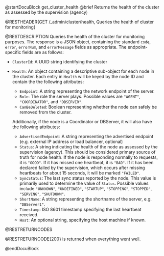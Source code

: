 
@startDocuBlock get_cluster_health
@brief Returns the health of the cluster as assessed by the supervision (agency)

@RESTHEADER{GET /_admin/cluster/health, Queries the health of cluster for monitoring}

@RESTDESCRIPTION
Queries the health of the cluster for monitoring purposes. The response is a JSON object, containing the standard `code`, `error`, `errorNum`, and `errorMessage` fields as appropriate. The endpoint-specific fields are as follows:

- `ClusterId`: A UUID string identifying the cluster
- `Health`: An object containing a descriptive sub-object for each node in the cluster. Each entry in `Health` will be keyed by the node ID and contain the the following attributes:
  - `Endpoint`: A string representing the network endpoint of the server.
  - `Role`: The role the server plays. Possible values are `"AGENT"`, `"COORDINATOR"`, and `"DBSERVER"`.
  - `CanBeDeleted`: Boolean representing whether the node can safely be removed from the cluster.
  
  Additionally, if the node is a Coordinator or DBServer, it will also have the following attributes:
  - `AdvertisedEndpoint`: A string representing the advertised endpoint (e.g. external IP address or load balancer, optional)
  - `Status`: A string indicating the health of the node as assessed by the supervision (agency). This should be considered primary source of truth for node health. If the node is responding normally to requests, it is `"GOOD"`. If it has missed one heartbeat, it is `"BAD"`. If it has been declared failed by the supervision, which occurs after missing heartbeats for about 15 seconds, it will be marked `"FAILED"`.
  - `SyncStatus`: The last sync status reported by the node. This value is primarily used to determine the value of `Status`. Possible values include `"UNKNOWN"`, `"UNDEFINED"`, `"STARTUP"`, `"STOPPING"`, `"STOPPED"`, `"SERVING"`, `"SHUTDOWN"`.
  - `ShortName`: A string representing the shortname of the server, e.g. `"DBServer1"`.
  - `Timestamp`: ISO 8601 timestamp specifying the last heartbeat received.
  - `Host`: An optional string, specifying the host machine if known.

@RESTRETURNCODES

@RESTRETURNCODE{200} is returned when everything went well.

@endDocuBlock
